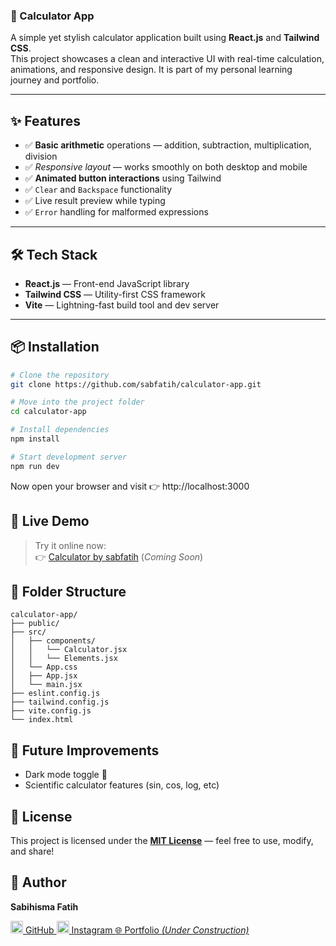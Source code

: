 ### 🧮 Calculator App

A simple yet stylish calculator application built using **React.js** and **Tailwind CSS**.  
This project showcases a clean and interactive UI with real-time calculation, animations, and responsive design. It is part of my personal learning journey and portfolio.

---

## ✨ Features

- ✅ **Basic arithmetic** operations — addition, subtraction, multiplication, division  
- ✅ *Responsive layout* — works smoothly on both desktop and mobile  
- ✅ **Animated button interactions** using Tailwind  
- ✅ `Clear` and `Backspace` functionality  
- ✅ Live result preview while typing  
- ✅ `Error` handling for malformed expressions

---

## 🛠️ Tech Stack

- **React.js** — Front-end JavaScript library
- **Tailwind CSS** — Utility-first CSS framework
- **Vite** — Lightning-fast build tool and dev server

---

## 📦 Installation

```bash
# Clone the repository
git clone https://github.com/sabfatih/calculator-app.git

# Move into the project folder
cd calculator-app

# Install dependencies
npm install

# Start development server
npm run dev
```
Now open your browser and visit 👉 http://localhost:3000

## 🚀 Live Demo

> Try it online now:  
> 👉 [Calculator by sabfatih](calculator-app.vercel.app) (_Coming Soon_)

## 📁 Folder Structure

```
calculator-app/
├── public/
├── src/
│   ├── components/
│   │   └── Calculator.jsx
│   │   └── Elements.jsx
│   └── App.css
│   ├── App.jsx
│   └── main.jsx
├── eslint.config.js
├── tailwind.config.js
├── vite.config.js
└── index.html
```

## 🧠 Future Improvements

- Dark mode toggle 🌙
- Scientific calculator features (sin, cos, log, etc)

## 📄 License
This project is licensed under the [**MIT License**](https://mit-license.org/) — feel free to use, modify, and share!

## 👤 Author
**Sabihisma Fatih**  

<a href="https://github.com/sabfatih" target="_blank">
  <img src="https://cdn.jsdelivr.net/gh/devicons/devicon/icons/github/github-original.svg" width="20" /> GitHub
</a>  
<a href="https://www.instagram.com/sabfatiih" target="_blank">
  <img src="https://upload.wikimedia.org/wikipedia/commons/a/a5/Instagram_icon.png" width="20" /> Instagram
</a>  
<a href="https://sabihisma.vercel.app" target="_blank">
  🌐 Portfolio <i>(Under Construction)</i>
</a>  
